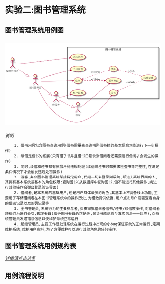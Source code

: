 # 实验二:图书管理系统

## 图书管理系统用例图
## ![图书管理系统用例图](图书管理系统用例图.png)
*说明*
~~~
    1. 借书用例包含图书查询用例(借书需要先查询书所借书籍的基本信息才能进行下一步操作)
    2. 续借是借书的拓展(只有借了书并且借书日期快到借阅者还需要进行借阅才会发生的操作)
    3. 同时,续借和还书都有拓展用例违规处理(续借或还书时都要求检查书籍完整性,在满足条件情况下才会触发违规处罚操作)
    2. 游客,并非图书管理系统某提特定用户,代指一切未登录到系统,却进入系统界面的人,其拥有基本系统最基本的角色权限:查询图书(从数据库中查询图书,但不能进行其他操作,姚进行其他操作会弹出登录验证界面)
    2. 借阅者,是本系统的基础用户,也是用户群体最多的角色,其基本上不具备线上功能,主要用于存储借阅者在本图书管理系统中的操作历史,为借数提供依据.用户点击用户设置查看自身的借阅记录以及处罚记录等
    3. 图书管理员,系统行为的主要参与者,负责审批借阅者借书/还书/续借等操作,对借阅者违规行为进行处罚,管理书目(维护图书书目的正确性,保证书籍信息与真实信息一一对应),向系统管理员发送错误信息以便维护系统正常运行
    4. 超级管理员,主要工作是处理系统在运行过程中出现的小bug保证系统的正常运行,定期维护系统,维护用户资料,为了方便维护可以进行其他角色的任何操作.
~~~
## 图书管理系统用例规约表
[*详情请点击这里*](usecaseTable.md)
## 用例流程说明
